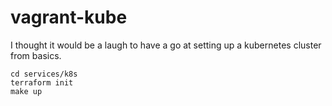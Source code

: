 # vagrant-kube

I thought it would be a laugh to have a go at setting up a kubernetes cluster from basics.

```
cd services/k8s
terraform init
make up
```
